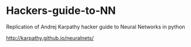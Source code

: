 # Hackers-guide-to-NN

Replication of Andrej Karpathy hacker guide to Neural Networks in python

http://karpathy.github.io/neuralnets/